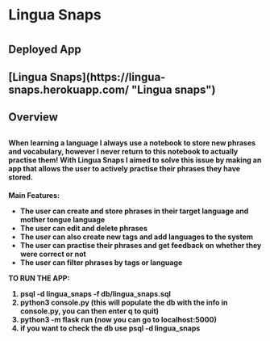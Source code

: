 <h1> Lingua Snaps <h1>

<h2>Deployed App<h2>
[Lingua Snaps](https://lingua-snaps.herokuapp.com/ "Lingua snaps")

<h2>Overview<h2>

<h4> When learning a language I always use a notebook to store new phrases and vocabulary, however I 
never return to this notebook to actually practise them! With Lingua Snaps I aimed to solve this issue
by making an app that allows the user to actively practise their phrases they have stored.<h4>

Main Features:

* The user can create and store phrases in their target language and mother tongue language
* The user can edit and delete phrases
* The user can also create new tags and add languages to the system
* The user can practise their phrases and get feedback on whether they were correct or not
* The user can filter phrases by tags or language 


TO RUN THE APP:

1. psql -d lingua_snaps -f db/lingua_snaps.sql
2. python3 console.py (this will populate the db with the info in console.py, you can then enter q to quit)
3. python3 -m flask run (now you can go to localhost:5000)
4. if you want to check the db use psql -d lingua_snaps